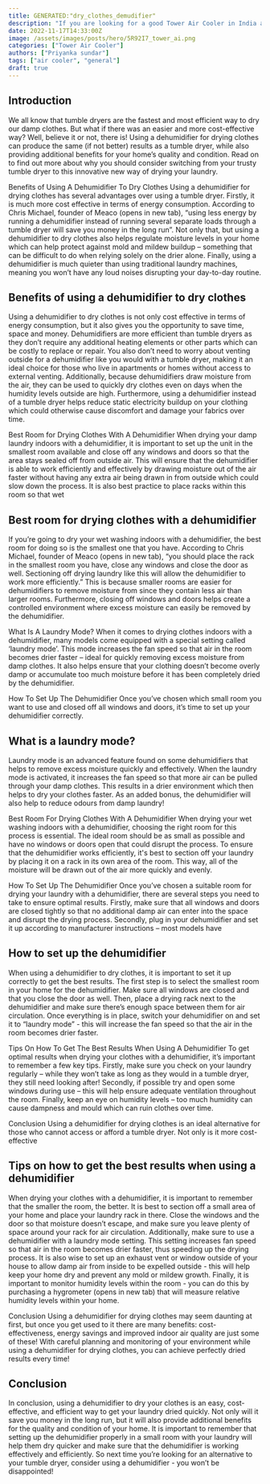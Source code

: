 ```yaml
---
title: GENERATED:"dry_clothes_demudifier"
description: "If you are looking for a good Tower Air Cooler in India and are confused with multiple options, this article is for you. We look at some of the best air coolers giving bang for the buck and have created a list of all the reliable Tower Air Coolers that you can purchase today."
date: 2022-11-17T14:33:00Z
image: /assets/images/posts/hero/5R92I7_tower_ai.png
categories: ["Tower Air Cooler"]
authors: ["Priyanka sundar"]
tags: ["air cooler", "general"]
draft: true
---
```


## Introduction


 
We all know that tumble dryers are the fastest and most efficient way to dry our damp clothes. But what if there was an easier and more cost-effective way? Well, believe it or not, there is! Using a dehumidifier for drying clothes can produce the same (if not better) results as a tumble dryer, while also providing additional benefits for your home’s quality and condition. Read on to find out more about why you should consider switching from your trusty tumble dryer to this innovative new way of drying your laundry. 

Benefits of Using A Dehumidifier To Dry Clothes 
Using a dehumidifier for drying clothes has several advantages over using a tumble dryer. Firstly, it is much more cost effective in terms of energy consumption. According to Chris Michael, founder of Meaco (opens in new tab), “using less energy by running a dehumidifier instead of running several separate loads through a tumble dryer will save you money in the long run”. Not only that, but using a dehumidifier to dry clothes also helps regulate moisture levels in your home which can help protect against mold and mildew buildup – something that can be difficult to do when relying solely on the drier alone. Finally, using a dehumidifier is much quieter than using traditional laundry machines, meaning you won’t have any loud noises disrupting your day-to-day routine.


## Benefits of using a dehumidifier to dry clothes



Using a dehumidifier to dry clothes is not only cost effective in terms of energy consumption, but it also gives you the opportunity to save time, space and money. Dehumidifiers are more efficient than tumble dryers as they don’t require any additional heating elements or other parts which can be costly to replace or repair. You also don’t need to worry about venting outside for a dehumidifier like you would with a tumble dryer, making it an ideal choice for those who live in apartments or homes without access to external venting. Additionally, because dehumidifiers draw moisture from the air, they can be used to quickly dry clothes even on days when the humidity levels outside are high. Furthermore, using a dehumidifier instead of a tumble dryer helps reduce static electricity buildup on your clothing which could otherwise cause discomfort and damage your fabrics over time. 


Best Room for Drying Clothes With A Dehumidifier
When drying your damp laundry indoors with a dehumidifier, it is important to set up the unit in the smallest room available and close off any windows and doors so that the area stays sealed off from outside air. This will ensure that the dehumidifier is able to work efficiently and effectively by drawing moisture out of the air faster without having any extra air being drawn in from outside which could slow down the process. It is also best practice to place racks within this room so that wet


## Best room for drying clothes with a dehumidifier


 
If you’re going to dry your wet washing indoors with a dehumidifier, the best room for doing so is the smallest one that you have. According to Chris Michael, founder of Meaco (opens in new tab), “you should place the rack in the smallest room you have, close any windows and close the door as well. Sectioning off drying laundry like this will allow the dehumidifier to work more efficiently.” This is because smaller rooms are easier for dehumidifiers to remove moisture from since they contain less air than larger rooms. Furthermore, closing off windows and doors helps create a controlled environment where excess moisture can easily be removed by the dehumidifier. 

What Is A Laundry Mode? 
When it comes to drying clothes indoors with a dehumidifier, many models come equipped with a special setting called ‘laundry mode’. This mode increases the fan speed so that air in the room becomes drier faster – ideal for quickly removing excess moisture from damp clothes. It also helps ensure that your clothing doesn’t become overly damp or accumulate too much moisture before it has been completely dried by the dehumidifier. 

How To Set Up The Dehumidifier 
Once you’ve chosen which small room you want to use and closed off all windows and doors, it’s time to set up your dehumidifier correctly.


## What is a laundry mode?


 
Laundry mode is an advanced feature found on some dehumidifiers that helps to remove excess moisture quickly and effectively. When the laundry mode is activated, it increases the fan speed so that more air can be pulled through your damp clothes. This results in a drier environment which then helps to dry your clothes faster. As an added bonus, the dehumidifier will also help to reduce odours from damp laundry! 

Best Room For Drying Clothes With A Dehumidifier 
When drying your wet washing indoors with a dehumidifier, choosing the right room for this process is essential. The ideal room should be as small as possible and have no windows or doors open that could disrupt the process. To ensure that the dehumidifier works efficiently, it's best to section off your laundry by placing it on a rack in its own area of the room. This way, all of the moisture will be drawn out of the air more quickly and evenly. 

How To Set Up The Dehumidifier 
Once you’ve chosen a suitable room for drying your laundry with a dehumidifier, there are several steps you need to take to ensure optimal results. Firstly, make sure that all windows and doors are closed tightly so that no additional damp air can enter into the space and disrupt the drying process. Secondly, plug in your dehumidifier and set it up according to manufacturer instructions – most models have


## How to set up the dehumidifier


 
When using a dehumidifier to dry clothes, it is important to set it up correctly to get the best results. The first step is to select the smallest room in your home for the dehumidifier. Make sure all windows are closed and that you close the door as well. Then, place a drying rack next to the dehumidifier and make sure there’s enough space between them for air circulation. Once everything is in place, switch your dehumidifier on and set it to “laundry mode” - this will increase the fan speed so that the air in the room becomes drier faster.

Tips On How To Get The Best Results When Using A Dehumidifier 
To get optimal results when drying your clothes with a dehumidifier, it’s important to remember a few key tips. Firstly, make sure you check on your laundry regularly – while they won’t take as long as they would in a tumble dryer, they still need looking after! Secondly, if possible try and open some windows during use – this will help ensure adequate ventilation throughout the room. Finally, keep an eye on humidity levels – too much humidity can cause dampness and mould which can ruin clothes over time. 

Conclusion 
Using a dehumidifier for drying clothes is an ideal alternative for those who cannot access or afford a tumble dryer. Not only is it more cost-effective


## Tips on how to get the best results when using a dehumidifier




When drying your clothes with a dehumidifier, it is important to remember that the smaller the room, the better. It is best to section off a small area of your home and place your laundry rack in there. Close the windows and the door so that moisture doesn’t escape, and make sure you leave plenty of space around your rack for air circulation. Additionally, make sure to use a dehumidifier with a laundry mode setting. This setting increases fan speed so that air in the room becomes drier faster, thus speeding up the drying process. It is also wise to set up an exhaust vent or window outside of your house to allow damp air from inside to be expelled outside - this will help keep your home dry and prevent any mold or mildew growth. Finally, it is important to monitor humidity levels within the room - you can do this by purchasing a hygrometer (opens in new tab) that will measure relative humidity levels within your home. 

Conclusion 
Using a dehumidifier for drying clothes may seem daunting at first, but once you get used to it there are many benefits: cost-effectiveness, energy savings and improved indoor air quality are just some of these! With careful planning and monitoring of your environment while using a dehumidifier for drying clothes, you can achieve perfectly dried results every time!


## Conclusion


 
In conclusion, using a dehumidifier to dry your clothes is an easy, cost-effective, and efficient way to get your laundry dried quickly. Not only will it save you money in the long run, but it will also provide additional benefits for the quality and condition of your home. It is important to remember that setting up the dehumidifier properly in a small room with your laundry will help them dry quicker and make sure that the dehumidifier is working effectively and efficiently. So next time you’re looking for an alternative to your tumble dryer, consider using a dehumidifier - you won’t be disappointed!


